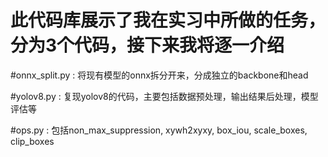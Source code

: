 # 此代码库展示了我在实习中所做的任务，分为3个代码，接下来我将逐一介绍


#onnx_split.py : 将现有模型的onnx拆分开来，分成独立的backbone和head

#yolov8.py : 复现yolov8的代码，主要包括数据预处理，输出结果后处理，模型评估等

#ops.py : 包括non_max_suppression, xywh2xyxy, box_iou, scale_boxes, clip_boxes


